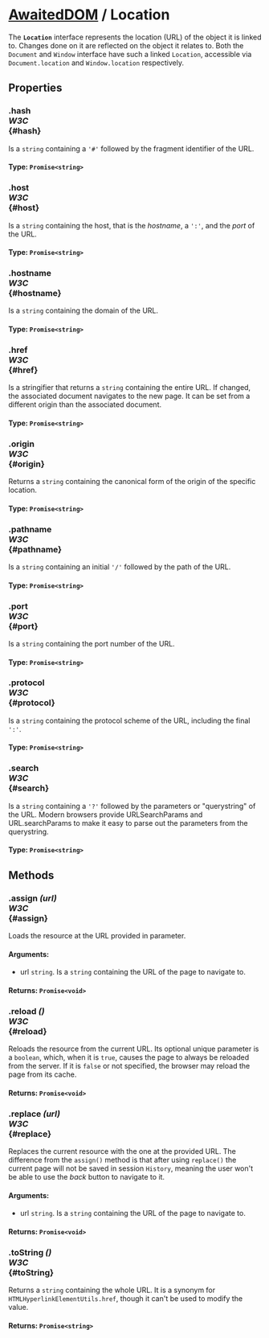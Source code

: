 # [AwaitedDOM](/docs/hero/basic-client/awaited-dom) <span>/</span> Location

<div class='overview'>The <strong><code>Location</code></strong> interface represents the location (URL) of the object it is linked to. Changes done on it are reflected on the object it relates to. Both the <code>Document</code> and <code>Window</code> interface have such a linked <code>Location</code>, accessible via <code>Document.location</code> and <code>Window.location</code> respectively.</div>

## Properties

### .hash <div class="specs"><i>W3C</i></div> {#hash}

Is a `string` containing a <code>'#'</code> followed by the fragment identifier of the URL.

#### **Type**: `Promise<string>`

### .host <div class="specs"><i>W3C</i></div> {#host}

Is a `string` containing the host, that is the <em>hostname</em>, a <code>':'</code>, and the <em>port</em> of the URL.

#### **Type**: `Promise<string>`

### .hostname <div class="specs"><i>W3C</i></div> {#hostname}

Is a `string` containing the domain of the URL.

#### **Type**: `Promise<string>`

### .href <div class="specs"><i>W3C</i></div> {#href}

Is a stringifier that returns a `string` containing the entire URL. If changed, the associated document navigates to the new page. It can be set from a different origin than the associated document.

#### **Type**: `Promise<string>`

### .origin <div class="specs"><i>W3C</i></div> {#origin}

Returns a `string` containing the canonical form of the origin of the specific location.

#### **Type**: `Promise<string>`

### .pathname <div class="specs"><i>W3C</i></div> {#pathname}

Is a `string` containing an initial <code>'/'</code> followed by the path of the URL.

#### **Type**: `Promise<string>`

### .port <div class="specs"><i>W3C</i></div> {#port}

Is a `string` containing the port number of the URL.

#### **Type**: `Promise<string>`

### .protocol <div class="specs"><i>W3C</i></div> {#protocol}

Is a `string` containing the protocol scheme of the URL, including the final <code>':'</code>.

#### **Type**: `Promise<string>`

### .search <div class="specs"><i>W3C</i></div> {#search}

Is a `string` containing a <code>'?'</code> followed by the parameters or "querystring" of the URL. Modern browsers provide URLSearchParams and URL.searchParams to make it easy to parse out the parameters from the querystring.

#### **Type**: `Promise<string>`

## Methods

### .assign *(url)* <div class="specs"><i>W3C</i></div> {#assign}

Loads the resource at the URL provided in parameter.

#### **Arguments**:


 - url `string`. Is a `string` containing the URL of the page to navigate to.

#### **Returns**: `Promise<void>`

### .reload *()* <div class="specs"><i>W3C</i></div> {#reload}

Reloads the resource from the current URL. Its optional unique parameter is a `boolean`, which, when it is <code>true</code>, causes the page to always be reloaded from the server. If it is <code>false</code> or not specified, the browser may reload the page from its cache.

#### **Returns**: `Promise<void>`

### .replace *(url)* <div class="specs"><i>W3C</i></div> {#replace}

Replaces the current resource with the one at the provided URL. The difference from the <code>assign()</code> method is that after using <code>replace()</code> the current page will not be saved in session <code>History</code>, meaning the user won't be able to use the <em>back</em> button to navigate to it.

#### **Arguments**:


 - url `string`. Is a `string` containing the URL of the page to navigate to.

#### **Returns**: `Promise<void>`

### .toString *()* <div class="specs"><i>W3C</i></div> {#toString}

Returns a `string` containing the whole URL. It is a synonym for <code>HTMLHyperlinkElementUtils.href</code>, though it can't be used to modify the value.

#### **Returns**: `Promise<string>`
